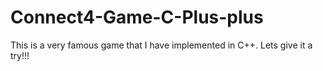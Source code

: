 # Connect4-Game-C-Plus-plus
This is a very famous game that I have implemented in C++. Lets give it a try!!!
